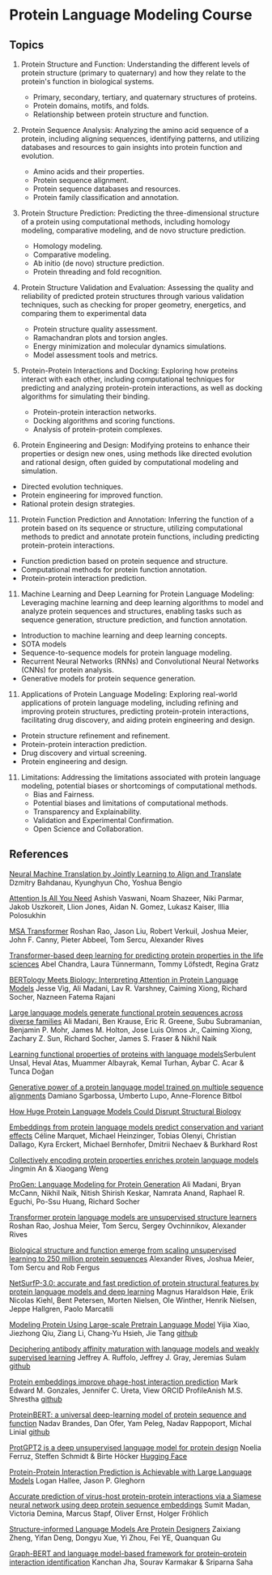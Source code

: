 # Protein Language Modeling Course


## Topics

1. Protein Structure and Function:
   Understanding the different levels of protein structure (primary to quaternary) and how they relate to the protein's function in biological systems.
   - Primary, secondary, tertiary, and quaternary structures of proteins.
   - Protein domains, motifs, and folds.
   - Relationship between protein structure and function.

3. Protein Sequence Analysis:
   Analyzing the amino acid sequence of a protein, including aligning sequences, identifying patterns, and utilizing databases and resources to gain insights into protein function and evolution.
   - Amino acids and their properties.
   - Protein sequence alignment.
   - Protein sequence databases and resources.
   - Protein family classification and annotation.

5. Protein Structure Prediction:
   Predicting the three-dimensional structure of a protein using computational methods, including homology modeling, comparative modeling, and de novo structure prediction.
   - Homology modeling.
   - Comparative modeling.
   - Ab initio (de novo) structure prediction.
   - Protein threading and fold recognition.

7. Protein Structure Validation and Evaluation:
   Assessing the quality and reliability of predicted protein structures through various validation techniques, such as checking for proper geometry, energetics, and comparing them to experimental data
   - Protein structure quality assessment.
   - Ramachandran plots and torsion angles.
   - Energy minimization and molecular dynamics simulations.
   - Model assessment tools and metrics.

9. Protein-Protein Interactions and Docking:
    Exploring how proteins interact with each other, including computational techniques for predicting and analyzing protein-protein interactions, as well as docking algorithms for simulating their binding.
   - Protein-protein interaction networks.
   - Docking algorithms and scoring functions.
   - Analysis of protein-protein complexes.

11. Protein Engineering and Design:
    Modifying proteins to enhance their properties or design new ones, using methods like directed evolution and rational design, often guided by computational modeling and simulation.
   - Directed evolution techniques.
   - Protein engineering for improved function.
   - Rational protein design strategies.

11. Protein Function Prediction and Annotation:
    Inferring the function of a protein based on its sequence or structure, utilizing computational methods to predict and annotate protein functions, including predicting protein-protein interactions.
   - Function prediction based on protein sequence and structure.
   - Computational methods for protein function annotation.
   - Protein-protein interaction prediction.

11. Machine Learning and Deep Learning for Protein Language Modeling:
    Leveraging machine learning and deep learning algorithms to model and analyze protein sequences and structures, enabling tasks such as sequence generation, structure prediction, and function annotation.
   - Introduction to machine learning and deep learning concepts.
   - SOTA models
   - Sequence-to-sequence models for protein language modeling.
   - Recurrent Neural Networks (RNNs) and Convolutional Neural Networks (CNNs) for protein analysis.
   - Generative models for protein sequence generation.

11. Applications of Protein Language Modeling:
    Exploring real-world applications of protein language modeling, including refining and improving protein structures, predicting protein-protein interactions, facilitating drug discovery, and aiding protein engineering and design.
   - Protein structure refinement and refinement.
   - Protein-protein interaction prediction.
   - Drug discovery and virtual screening.
   - Protein engineering and design.

11. Limitations:
    Addressing the limitations associated with protein language modeling, potential biases or shortcomings of computational methods.
    - Bias and Fairness.
    - Potential biases and limitations of computational methods.
    - Transparency and Explainability.
    - Validation and Experimental Confirmation.
    - Open Science and Collaboration.

## References

[Neural Machine Translation by Jointly Learning to Align and Translate](https://arxiv.org/abs/1409.0473) Dzmitry Bahdanau, Kyunghyun Cho, Yoshua Bengio

[Attention Is All You Need](https://arxiv.org/abs/1706.03762) Ashish Vaswani, Noam Shazeer, Niki Parmar, Jakob Uszkoreit, Llion Jones, Aidan N. Gomez, Lukasz Kaiser, Illia Polosukhin 

[MSA Transformer](https://www.biorxiv.org/content/10.1101/2021.02.12.430858v3)  Roshan Rao, Jason Liu, Robert Verkuil, Joshua Meier, John F. Canny, Pieter Abbeel, Tom Sercu, Alexander Rives

[Transformer-based deep learning for predicting protein properties in the life sciences](https://elifesciences.org/articles/82819) Abel Chandra, Laura Tünnermann, Tommy Löfstedt, Regina Gratz

[BERTology Meets Biology: Interpreting Attention in Protein Language Models](https://arxiv.org/abs/2006.15222) Jesse Vig, Ali Madani, Lav R. Varshney, Caiming Xiong, Richard Socher, Nazneen Fatema Rajani

[Large language models generate functional protein sequences across diverse families](https://www.nature.com/articles/s41587-022-01618-2) Ali Madani, Ben Krause, Eric R. Greene, Subu Subramanian, Benjamin P. Mohr, James M. Holton, Jose Luis Olmos Jr., Caiming Xiong, Zachary Z. Sun, Richard Socher, James S. Fraser & Nikhil Naik

[Learning functional properties of proteins with language models](https://www.nature.com/articles/s42256-022-00457-9)Serbulent Unsal, Heval Atas, Muammer Albayrak, Kemal Turhan, Aybar C. Acar & Tunca Doğan

[Generative power of a protein language model trained on multiple sequence alignments](https://elifesciences.org/articles/79854) Damiano Sgarbossa, Umberto Lupo, Anne-Florence Bitbol

[How Huge Protein Language Models Could Disrupt Structural Biology](https://towardsdatascience.com/how-huge-protein-language-models-could-disrupt-structural-biology-6b98193f880b)

[Embeddings from protein language models predict conservation and variant effects](https://link.springer.com/article/10.1007/s00439-021-02411-y) Céline Marquet, Michael Heinzinger, Tobias Olenyi, Christian Dallago, Kyra Erckert, Michael Bernhofer, Dmitrii Nechaev & Burkhard Rost 

[Collectively encoding protein properties enriches protein language models](https://bmcbioinformatics.biomedcentral.com/articles/10.1186/s12859-022-05031-z) Jingmin An & Xiaogang Weng

[ProGen: Language Modeling for Protein Generation](https://www.biorxiv.org/content/10.1101/2020.03.07.982272v2) Ali Madani, Bryan McCann, Nikhil Naik, Nitish Shirish Keskar, Namrata Anand, Raphael R. Eguchi, Po-Ssu Huang, Richard Socher 

[Transformer protein language models are unsupervised structure learners](https://www.biorxiv.org/content/10.1101/2020.12.15.422761v1)  Roshan Rao, Joshua Meier, Tom Sercu, Sergey Ovchinnikov, Alexander Rives

[Biological structure and function emerge from scaling unsupervised learning to 250 million protein sequences](https://www.pnas.org/doi/full/10.1073/pnas.2016239118) Alexander Rives, Joshua Meier, Tom Sercu and Rob Fergus

[NetSurfP-3.0: accurate and fast prediction of protein structural features by protein language models and deep learning](https://academic.oup.com/nar/article/50/W1/W510/6596854?) Magnus Haraldson Høie, Erik Nicolas Kiehl, Bent Petersen, Morten Nielsen, Ole Winther, Henrik Nielsen, Jeppe Hallgren, Paolo Marcatili

[Modeling Protein Using Large-scale Pretrain Language Model](https://arxiv.org/abs/2108.07435) Yijia Xiao, Jiezhong Qiu, Ziang Li, Chang-Yu Hsieh, Jie Tang [github](https://github.com/THUDM/ProteinLM)

[Deciphering antibody affinity maturation with language models and weakly supervised learning](https://arxiv.org/abs/2112.07782) Jeffrey A. Ruffolo, Jeffrey J. Gray, Jeremias Sulam [github](https://github.com/dohlee/antiberty-pytorch)


[Protein embeddings improve phage-host interaction prediction](https://www.biorxiv.org/content/10.1101/2023.02.26.530154v1) Mark Edward M. Gonzales, Jennifer C. Ureta,  View ORCID ProfileAnish M.S. Shrestha [github](https://github.com/bioinfodlsu/phage-host-prediction)


[ProteinBERT: a universal deep-learning model of protein sequence and function](https://academic.oup.com/bioinformatics/article/38/8/2102/6502274) Nadav Brandes, Dan Ofer, Yam Peleg, Nadav Rappoport, Michal Linial [github](https://github.com/nadavbra/protein_bert)


[ProtGPT2 is a deep unsupervised language model for protein design](https://www.nature.com/articles/s41467-022-32007-7) Noelia Ferruz, Steffen Schmidt & Birte Höcker [Hugging Face](https://huggingface.co/nferruz/ProtGPT2?)


[Protein-Protein Interaction Prediction is Achievable with Large Language Models](https://www.biorxiv.org/content/10.1101/2023.06.07.544109v1.full) Logan Hallee, Jason P. Gleghorn

[Accurate prediction of virus-host protein-protein interactions via a Siamese neural network using deep protein sequence embeddings](https://www.sciencedirect.com/science/article/pii/S2666389922001568?via%3Dihub) Sumit Madan, Victoria Demina, Marcus Stapf, Oliver Ernst, Holger Fröhlich

[Structure-informed Language Models Are Protein Designers](https://arxiv.org/abs/2302.01649) Zaixiang Zheng, Yifan Deng, Dongyu Xue, Yi Zhou, Fei YE, Quanquan Gu


[Graph-BERT and language model-based framework for protein–protein interaction identification](https://www.nature.com/articles/s41598-023-31612-w) Kanchan Jha, Sourav Karmakar & Sriparna Saha





